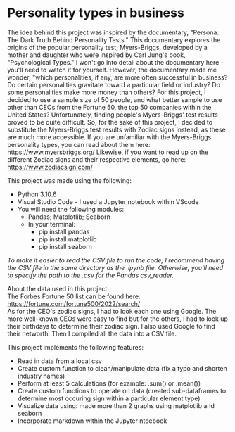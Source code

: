# Personality types in business

The idea behind this project was inspired by the documentary, "Persona:  The Dark Truth Behind Personality Tests."
This documentary explores the origins of the popular personality test, Myers-Briggs, developed by a mother and daughter who were inspired by Carl Jung's book, "Psychological Types."
I won't go into detail about the documentary here - you'll need to watch it for yourself.  However, the documentary made me wonder, "which personalities, if any, are more often successful in business?  Do certain personalities gravitate toward a particular field or industry?  Do some personalities make more money than others?
For this project, I decided to use a sample size of 50 people, and what better sample to use other than CEOs from the Fortune 50, the top 50 companies within the United States?
Unfortunately, finding people's Myers-Briggs' test results proved to be quite difficult.  So, for the sake of this project, I decided to substitute the Myers-Briggs test results with Zodiac signs instead, as these are much more accessible.
If you are unfamiliar with the Myers-Briggs personality types, you can read about them here:  https://www.myersbriggs.org/
Likewise, if you want to read up on the different Zodiac signs and their respective elements, go here:  https://www.zodiacsign.com/

This project was made using the following:
  -  Python 3.10.6
  -  Visual Studio Code
    - I used a Jupyter notebook within VScode
  -  You will need the following modules:
      -  Pandas; Matplotlib; Seaborn
        - In your terminal:
          - pip install pandas
          - pip install matplotlib
          - pip install seaborn
        
  *To make it easier to read the CSV file to run the code, I recommend having the CSV file in the same directory as the .ipynb file.  Otherwise, you'll need to specify the path to the .csv for the Pandas csv_reader.*

About the data used in this project:  
The Forbes Fortune 50 list can be found here:  https://fortune.com/fortune500/2022/search/  
As for the CEO's zodiac signs, I had to look each one using Google.  The more well-known CEOs were easy to find but for the others, I had to look up their birthdays to determine their zodiac sign.  I also used Google to find their networth.  Then I compiled all the data into a CSV file.

This project implements the following features:  
  -  Read in data from a local csv
  -  Create custom function to clean/manipulate data (fix a typo and shorten industry names)
  -  Perform at least 5 calculations (for example: .sum() or .mean())
  -  Create custom functions to operate on data (created sub-dataframes to determine most occuring sign within a particular element type)
  -  Visualize data using: made more than 2 graphs using matplotlib and seaborn
  -  Incorporate markdown within the Jupyter ntoebook
